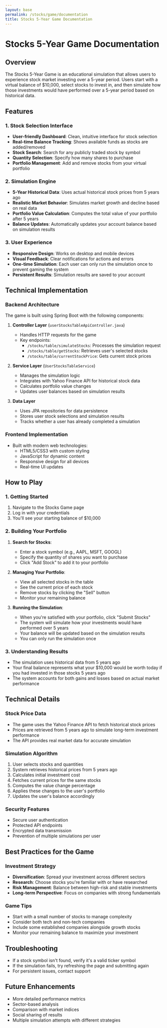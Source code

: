 ```yaml
---
layout: base
permalink: /stocks/game/documentation
title: Stocks 5-Year Game Documentation
---
```


# Stocks 5-Year Game Documentation

## Overview

The Stocks 5-Year Game is an educational simulation that allows users to experience stock market investing over a 5-year period. Users start with a virtual balance of $10,000, select stocks to invest in, and then simulate how those investments would have performed over a 5-year period based on historical data.

## Features

### 1. Stock Selection Interface

- **User-friendly Dashboard**: Clean, intuitive interface for stock selection
- **Real-time Balance Tracking**: Shows available funds as stocks are added/removed
- **Stock Search**: Search for any publicly traded stock by symbol
- **Quantity Selection**: Specify how many shares to purchase
- **Portfolio Management**: Add and remove stocks from your virtual portfolio

### 2. Simulation Engine

- **5-Year Historical Data**: Uses actual historical stock prices from 5 years ago
- **Realistic Market Behavior**: Simulates market growth and decline based on real data
- **Portfolio Value Calculation**: Computes the total value of your portfolio after 5 years
- **Balance Updates**: Automatically updates your account balance based on simulation results

### 3. User Experience

- **Responsive Design**: Works on desktop and mobile devices
- **Visual Feedback**: Clear notifications for actions and errors
- **One-time Simulation**: Each user can only run the simulation once to prevent gaming the system
- **Persistent Results**: Simulation results are saved to your account

## Technical Implementation

### Backend Architecture

The game is built using Spring Boot with the following components:

1. **Controller Layer** (`userStocksTableApiController.java`)

   - Handles HTTP requests for the game
   - Key endpoints:
     - `/stocks/table/simulateStocks`: Processes the simulation request
     - `/stocks/table/getStocks`: Retrieves user's selected stocks
     - `/stocks/table/currentStockPrice`: Gets current stock prices

2. **Service Layer** (`UserStocksTableService`)

   - Manages the simulation logic
   - Integrates with Yahoo Finance API for historical stock data
   - Calculates portfolio value changes
   - Updates user balances based on simulation results

3. **Data Layer**
   - Uses JPA repositories for data persistence
   - Stores user stock selections and simulation results
   - Tracks whether a user has already completed a simulation

### Frontend Implementation

- Built with modern web technologies:
  - HTML5/CSS3 with custom styling
  - JavaScript for dynamic content
  - Responsive design for all devices
  - Real-time UI updates

## How to Play

### 1. Getting Started

1. Navigate to the Stocks Game page
2. Log in with your credentials
3. You'll see your starting balance of $10,000

### 2. Building Your Portfolio

1. **Search for Stocks**:

   - Enter a stock symbol (e.g., AAPL, MSFT, GOOGL)
   - Specify the quantity of shares you want to purchase
   - Click "Add Stock" to add it to your portfolio

2. **Managing Your Portfolio**:

   - View all selected stocks in the table
   - See the current price of each stock
   - Remove stocks by clicking the "Sell" button
   - Monitor your remaining balance

3. **Running the Simulation**:
   - When you're satisfied with your portfolio, click "Submit Stocks"
   - The system will simulate how your investments would have performed over 5 years
   - Your balance will be updated based on the simulation results
   - You can only run the simulation once

### 3. Understanding Results

- The simulation uses historical data from 5 years ago
- Your final balance represents what your $10,000 would be worth today if you had invested in those stocks 5 years ago
- The system accounts for both gains and losses based on actual market performance

## Technical Details

### Stock Price Data

- The game uses the Yahoo Finance API to fetch historical stock prices
- Prices are retrieved from 5 years ago to simulate long-term investment performance
- The API provides real market data for accurate simulation

### Simulation Algorithm

1. User selects stocks and quantities
2. System retrieves historical prices from 5 years ago
3. Calculates initial investment cost
4. Fetches current prices for the same stocks
5. Computes the value change percentage
6. Applies these changes to the user's portfolio
7. Updates the user's balance accordingly

### Security Features

- Secure user authentication
- Protected API endpoints
- Encrypted data transmission
- Prevention of multiple simulations per user

## Best Practices for the Game

### Investment Strategy

- **Diversification**: Spread your investment across different sectors
- **Research**: Choose stocks you're familiar with or have researched
- **Risk Management**: Balance between high-risk and stable investments
- **Long-term Perspective**: Focus on companies with strong fundamentals

### Game Tips

- Start with a small number of stocks to manage complexity
- Consider both tech and non-tech companies
- Include some established companies alongside growth stocks
- Monitor your remaining balance to maximize your investment

## Troubleshooting

- If a stock symbol isn't found, verify it's a valid ticker symbol
- If the simulation fails, try refreshing the page and submitting again
- For persistent issues, contact support

## Future Enhancements

- More detailed performance metrics
- Sector-based analysis
- Comparison with market indices
- Social sharing of results
- Multiple simulation attempts with different strategies
